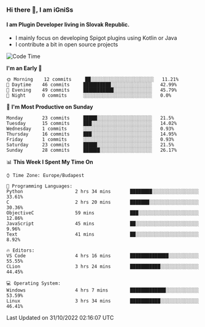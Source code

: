 ### Hi there 👋, I am iGniSs

#### I am Plugin Developer living in Slovak Republic.
- I mainly focus on developing Spigot plugins using Kotlin or Java
- I contribute a bit in open source projects

<!--START_SECTION:waka-->
![Code Time](http://img.shields.io/badge/Code%20Time-944%20hrs%2014%20mins-blue)

**I'm an Early 🐤** 

```text
🌞 Morning    12 commits     ██░░░░░░░░░░░░░░░░░░░░░░░   11.21% 
🌆 Daytime    46 commits     ██████████░░░░░░░░░░░░░░░   42.99% 
🌃 Evening    49 commits     ███████████░░░░░░░░░░░░░░   45.79% 
🌙 Night      0 commits      ░░░░░░░░░░░░░░░░░░░░░░░░░   0.0%

```
📅 **I'm Most Productive on Sunday** 

```text
Monday       23 commits     █████░░░░░░░░░░░░░░░░░░░░   21.5% 
Tuesday      15 commits     ███░░░░░░░░░░░░░░░░░░░░░░   14.02% 
Wednesday    1 commits      ░░░░░░░░░░░░░░░░░░░░░░░░░   0.93% 
Thursday     16 commits     ███░░░░░░░░░░░░░░░░░░░░░░   14.95% 
Friday       1 commits      ░░░░░░░░░░░░░░░░░░░░░░░░░   0.93% 
Saturday     23 commits     █████░░░░░░░░░░░░░░░░░░░░   21.5% 
Sunday       28 commits     ██████░░░░░░░░░░░░░░░░░░░   26.17%

```


📊 **This Week I Spent My Time On** 

```text
⌚︎ Time Zone: Europe/Budapest

💬 Programming Languages: 
Python                   2 hrs 34 mins       ████████░░░░░░░░░░░░░░░░░   33.61% 
C                        2 hrs 20 mins       ███████░░░░░░░░░░░░░░░░░░   30.36% 
ObjectiveC               59 mins             ███░░░░░░░░░░░░░░░░░░░░░░   12.86% 
JavaScript               45 mins             ██░░░░░░░░░░░░░░░░░░░░░░░   9.96% 
Text                     41 mins             ██░░░░░░░░░░░░░░░░░░░░░░░   8.92%

🔥 Editors: 
VS Code                  4 hrs 16 mins       ██████████████░░░░░░░░░░░   55.55% 
CLion                    3 hrs 24 mins       ███████████░░░░░░░░░░░░░░   44.45%

💻 Operating System: 
Windows                  4 hrs 7 mins        █████████████░░░░░░░░░░░░   53.59% 
Linux                    3 hrs 34 mins       ███████████░░░░░░░░░░░░░░   46.41%

```


 Last Updated on 31/10/2022 02:16:07 UTC
<!--END_SECTION:waka-->